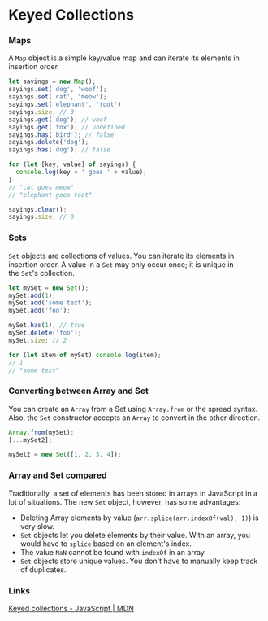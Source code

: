# Keyed Collections

### **Maps**

A `Map` object is a simple key/value map and can iterate its elements in insertion order.

```jsx
let sayings = new Map();
sayings.set('dog', 'woof');
sayings.set('cat', 'meow');
sayings.set('elephant', 'toot');
sayings.size; // 3
sayings.get('dog'); // woof
sayings.get('fox'); // undefined
sayings.has('bird'); // false
sayings.delete('dog');
sayings.has('dog'); // false

for (let [key, value] of sayings) {
  console.log(key + ' goes ' + value);
}
// "cat goes meow"
// "elephant goes toot"

sayings.clear();
sayings.size; // 0
```

### **Sets**

`Set` objects are collections of values. You can iterate its elements in insertion order. A value in a `Set` may only occur once; it is unique in the `Set`'s collection.

```jsx
let mySet = new Set();
mySet.add(1);
mySet.add('some text');
mySet.add('foo');

mySet.has(1); // true
mySet.delete('foo');
mySet.size; // 2

for (let item of mySet) console.log(item);
// 1
// "some text"
```

### Converting between Array and Set

You can create an `Array` from a Set using `Array.from` or the spread syntax. Also, the `Set` constructor accepts an `Array` to convert in the other direction.

```jsx
Array.from(mySet);
[...mySet2];

mySet2 = new Set([1, 2, 3, 4]);
```

### Array and Set compared

Traditionally, a set of elements has been stored in arrays in JavaScript in a lot of situations. The new `Set` object, however, has some advantages:

- Deleting Array elements by value (`arr.splice(arr.indexOf(val), 1)`) is very slow.
- `Set` objects let you delete elements by their value. With an array, you would have to `splice` based on an element's index.
- The value `NaN` cannot be found with `indexOf` in an array.
- `Set` objects store unique values. You don't have to manually keep track of duplicates.

### Links

[Keyed collections - JavaScript | MDN](https://developer.mozilla.org/en-US/docs/Web/JavaScript/Guide/Keyed_collections)